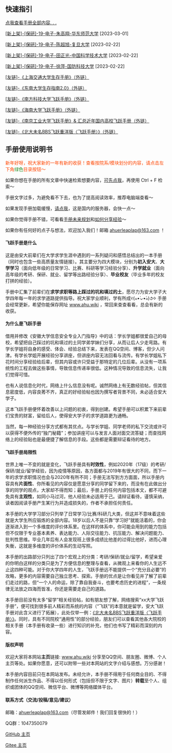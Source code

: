 ## 快速指引

[点我查看手册全部内容. . . ](more.md)

[[新上架]-[保研]-19-电子-朱高翔-华东师范大学](升学就业/电子信息工程学院/19-电子-朱高翔.md) [2023-03-01]

[[新上架]-[保研]-19-电子-陈超旭-复旦大学](升学就业/电子信息工程学院/19-电子-陈超旭.md) [2023-02-22]

[[新上架]-[保研]-19-电子-田正光-中国科学技术大学](升学就业/电子信息工程学院/19-电子-田正光.md) [2023-02-22]

[[新上架]-[保研]-19-电子-徐萍-国防科技大学](升学就业/电子信息工程学院/19-电子-徐萍.md) [2023-02-22]

[[友链]-《上海交通大学生存手册》（外链）](https://survivesjtu.gitbook.io/survivesjtumanual/xu/xu)

[[友链]-《东南大学生存指南2.0》（外链）](https://www.yuque.com/books/share/7b35bef7-f726-40da-9dd0-9e9eecce0ed9)

[[友链]-《南方科技大学飞跃手册》（外链）](https://sustech-application.com/#/)

[[友链]-《海南大学飞跃手册》（外链）](https://hainanu-application.github.io/)

[[友链]-《南京工业大学飞跃手册》& 汇总近年国内高校飞跃手册（外链）](https://github.com/yaoshun123/FLY_NJTech)

[[友链]-《北大未名BBS飞跃重洋版〈飞跃手册〉》（外链）](https://cos.zzy2001.com/ahubook/%E9%A3%9E%E8%B7%83%E6%89%8B%E5%86%8C(%E7%AC%AC%E4%BA%8C%E7%89%88)--%E5%8C%97%E5%A4%A7%E6%9C%AA%E5%90%8D%E9%A3%9E%E8%B7%83%E9%87%8D%E6%B4%8B%E7%89%88.pdf)

## 手册使用说明书

<font color="FF4500">新年好呀，祝大家新的一年有新的收获！查看按院系/模块划分的内容，请点击左下角</font><font color="228B22">绿色</font><font color="FF4500">目录按钮～</font>

如果你想在手册的所有文章中快速检索想要内容，[可先点我](more.md)，再使用 Ctrl + F 检索～

手册文字过多，为避免看不下去，也为了提高阅读效率，推荐电脑端查看～

如果发现手册加载缓慢，[请点我](https://ahuwiki.gitee.io/impart-inherit/#/)，这是国内的服务器，会快一点～

如果你觉得手册不错，可看看[手册未来规划](Preface/future.md)和[如何分享经验](Preface/fenxiang.md)～

如果你有任何好的点子与想法，欢迎加入我们！邮箱 ahuerleaplap@163.com ！

#### 飞跃手册是什么

这是由安大前辈们在大学求学生涯中遇到的一系列疑问和感悟总结出的一本手册（同时也包含一些高质量友情链接）。其主要分为四大模块，分别为**初入安大**、**大学学习**（面向低年级的日常学习、比赛、科研等学习经验分享）、**升学就业**（面向高年级的考研、保研、就业、留学等出路经验分享）、**毕业校友**（毕业多年的校友打拼的经验）。

手册中汇集了前辈们在**求学求职等路上踩过的坑和填过的土**，愿尽力为安大学子大学四年每一年的求学道路提供指导。祝大家学业顺利，学有所成୧(๑•̀⌄•́๑)૭✧ 手册会经常更新，希望你能保存网址 www.ahu.wiki ，常回来查查看看，总会有新的收获。

#### 为什么是飞跃手册

借用并修改《安徽大学信息安全专业入门指导》中的话：学长学姐都很爱自己的母校，希望把自己踩过的坑和填过的土同学弟学妹们分享，从而让后人少走弯路。有学长学姐将自身的感受、体会、经验总结下来，发表在QQ空间、博客，但少人问津。有学长学姐开展经验分享讲座，但讲座内容无法回看与流传。有学长学姐私下花时间分享经验给后辈，但其内容或许只受益于那特定的几位后辈。从没有一项系统性的工程去做这些事情，导致信息传递率很低。这种情况导致的信息流失，让我们觉得可惜。

也有人说信息化时代，网络上什么信息没有呢。诚然网络上有无数经验帖，但其信息密度低，内容良莠不齐，真正的好经验帖也因为撰写者背景不同，未必适合安大学子。

这本飞跃手册便怀着改善以上问题的初衷，得到创建。希望手册可以积累下来前辈们宝贵的财富，留给后人，使得安大学子的求学道路更为通畅。

当然，每一种经验分享方式都有其优点。与学长学姐、同学老师的私下交流或许可以获得不便外传的“独门秘籍”；参加讲座可以与发言人面对面交流答疑；而查找网络上的经验贴也是最便捷了解信息的手段。这些都是需要辩证看待的地方。

#### 飞跃手册局限性

世界上唯一不变的就是变化，飞跃手册具有**时效性**，例如2020年（17级）的考研/保研/就业/留学经验，因为疫情等原因，各方面都与2019年有很大的不同，而下一年的求学求职情况也会与2020年有所不同；手册无法写到方方面面，所以手册内容具有**片面性**、你所看见的内容仅是愿意分享的同学留下来的，而没有在此做出分享的同学的观点，大家却不得而知；最后，手册上的任何内容包括本文，都不可避免具有**主观性**，如同小马过河，他人经验未必适用于己。请辩证看待，谨慎采纳，读者因阅读手册产生某行为并造成损失的，作者不承担任何责任。

本手册的大学学习部分只列举了日常学习/比赛/科研几大类，但这并不意味着这些就是大学生所应锻炼的全部内容。18岁以后人不是只靠“学习好”就能活着的，你会逐渐进入到一个多维度的评价体系里。在这样的体系中，你可能会用到的能力包括但不仅限于专业基本素养、表达能力、人际交往能力、抗压能力、解决问题能力、批判性思维。毕业几年后有人会发现班上很多成绩比他差的过得比他好，进而心理失衡，这就是多维度的评价体系的生动写照。

本手册的出路部分只列出了四个宏观上的分类：考研/保研/就业/留学，希望亲爱的你明白这样的分类只是为了方便信息的整理与查看，从微观上来看你的人生远不止这四种可能。对于你大学四年的人生，飞跃手册远不能提供一个“充分且必要”的攻略，更多的内容需要自己独立思考、探索。手册的优点是让你看见并了解了前辈们走过的路，但“一个人的命运，除了靠自我奋斗，也要考虑历史的进程”，一条规律无法放之四海而皆准，你还是需要走自己的道路。

本手册目前没有太多“留学”相关经验帖，如有朋友想了解，网络搜索“xx大学飞跃手册”，便可找到很多前人精彩而系统的内容（“飞跃”的本意就是留学，安大飞跃手册对此含义进行了拓展），此处仅举一例：[《北大未名BBS飞跃重洋版〈飞跃手册〉》](https://cos.zzy2001.com/ahubook/%E9%A3%9E%E8%B7%83%E6%89%8B%E5%86%8C(%E7%AC%AC%E4%BA%8C%E7%89%88)--%E5%8C%97%E5%A4%A7%E6%9C%AA%E5%90%8D%E9%A3%9E%E8%B7%83%E9%87%8D%E6%B4%8B%E7%89%88.pdf)。同时，具有不同院校“通用性”的部分经验，朋友们可以查看其他各大院校的相关手册（本手册有收录一些）进行知识的补充，他们也书写了精彩而深刻的内容。

#### 版权声明

欢迎大家将本网站**主页**链接: www.ahu.wiki 分享至QQ空间、朋友圈、微博、个人主页等处。如果你愿意，还可以附带一些对本网站的文字介绍与感想。万分感谢！

本手册内容目前只在本网站发布。未经允许，本手册不得用于任何商业目的、不得制作任何派生作品、不得以任何形式（包括但不限于文字、图片）**转载**至个人、组织或团体的QQ空间、微信平台、微博等网络媒体平台。

#### 联系方式（交流/投稿/意见/建议）

邮箱：ahuerleaplap@163.com（尽管发邮件！我们回复很快的！）

QQ群：1047350079

[GitHub 主页](https://github.com/AHUer-LeapLap/Impart-Inherit)

[Gitee 主页](https://gitee.com/ahuwiki/Impart-Inherit)

<br><font color="#C8C8C8"><span id="busuanzi_container_site_pv" style='display:none'>飞跃手册总浏览量: 7770+<span id="busuanzi_value_site_pv"></span> 次
</span>
<span id="busuanzi_container_site_uv" style='display:none'> | 本手册已经帮助了: 3611+<span id="busuanzi_value_site_uv"></span> 人 | 
All Rights Reserved.</font></span>
<br>

